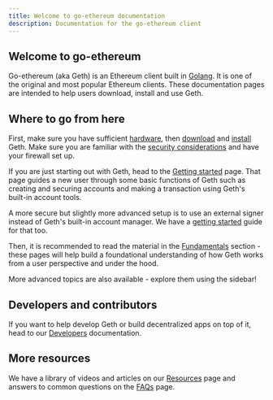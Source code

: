 ```yaml
---
title: Welcome to go-ethereum documentation
description: Documentation for the go-ethereum client
---
```


## Welcome to go-ethereum

Go-ethereum (aka Geth) is an Ethereum client built in [Golang](https://go.dev). It is one of the original and most popular Ethereum clients.
These documentation pages are intended to help users download, install and use Geth.

## Where to go from here

First, make sure you have sufficient [hardware](/pages/docs/getting-started/hardware-requirements.md), then [download](/pages/downloads) and [install](/pages/docs/getting-started/installing-geth.md) Geth. Make sure you are familiar with the [security considerations](/pages/docs/fundamentals/security.md) and have your firewall set up.

If you are just starting out with Geth, head to the [Getting started](src/pages/docs/getting-started/getting-started.md) page. That page guides a new user through some basic functions of Geth such as creating and securing accounts and making a transaction using Geth's built-in account tools.

A more secure but slightly more advanced setup is to use an external signer instead of Geth's built-in account manager. We have a [getting started](src/pages/docs/getting-started/getting-started-with-clef.md) guide for that too.

Then, it is recommended to read the material in the [Fundamentals](src/pages/docs/fundamentals) section - these pages will help build a foundational understanding of how Geth works from a user perspective and under the hood.

More advanced topics are also available - explore them using the sidebar!

## Developers and contributors

If you want to help develop Geth or build decentralized apps on top of it, head to our [Developers](src/pages/docs/developers) documentation.

## More resources

We have a library of videos and articles on our [Resources](/pages/docs/resources.md) page and answers to common questions on the [FAQs](/pages/docs/faq.md) page.